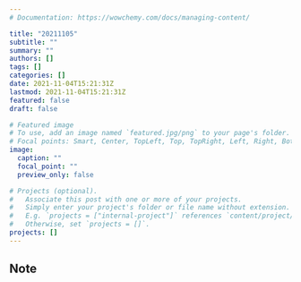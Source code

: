 ```yaml
---
# Documentation: https://wowchemy.com/docs/managing-content/

title: "20211105"
subtitle: ""
summary: ""
authors: []
tags: []
categories: []
date: 2021-11-04T15:21:31Z
lastmod: 2021-11-04T15:21:31Z
featured: false
draft: false

# Featured image
# To use, add an image named `featured.jpg/png` to your page's folder.
# Focal points: Smart, Center, TopLeft, Top, TopRight, Left, Right, BottomLeft, Bottom, BottomRight.
image:
  caption: ""
  focal_point: ""
  preview_only: false

# Projects (optional).
#   Associate this post with one or more of your projects.
#   Simply enter your project's folder or file name without extension.
#   E.g. `projects = ["internal-project"]` references `content/project/deep-learning/index.md`.
#   Otherwise, set `projects = []`.
projects: []
---
```


## Note

